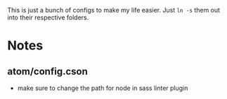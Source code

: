 This is just a bunch of configs to make my life easier.
Just `ln -s` them out into their respective folders.

# Notes
## atom/config.cson
* make sure to change the path for node in sass linter plugin
